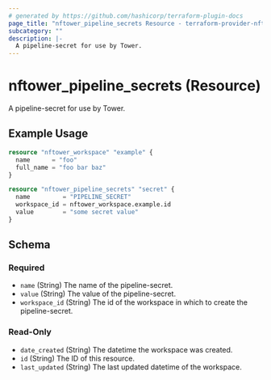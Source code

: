 ```yaml
---
# generated by https://github.com/hashicorp/terraform-plugin-docs
page_title: "nftower_pipeline_secrets Resource - terraform-provider-nftower"
subcategory: ""
description: |-
  A pipeline-secret for use by Tower.
---
```


# nftower_pipeline_secrets (Resource)

A pipeline-secret for use by Tower.

## Example Usage

```terraform
resource "nftower_workspace" "example" {
  name      = "foo"
  full_name = "foo bar baz"
}

resource "nftower_pipeline_secrets" "secret" {
  name         = "PIPELINE_SECRET"
  workspace_id = nftower_workspace.example.id
  value        = "some secret value"
}
```

<!-- schema generated by tfplugindocs -->
## Schema

### Required

- `name` (String) The name of the pipeline-secret.
- `value` (String) The value of the pipeline-secret.
- `workspace_id` (String) The id of the workspace in which to create the pipeline-secret.

### Read-Only

- `date_created` (String) The datetime the workspace was created.
- `id` (String) The ID of this resource.
- `last_updated` (String) The last updated datetime of the workspace.
